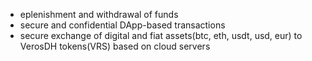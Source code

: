 - eplenishment and withdrawal of funds
- secure and confidential DApp-based transactions 
- secure exchange of digital and fiat assets(btc, eth, usdt, usd, eur) to VerosDH tokens(VRS) based on cloud servers
